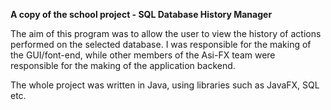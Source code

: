 **A copy of the school project - SQL Database History Manager**

The aim of this program was to allow the user to view the history of actions performed on the selected database. I was responsible for the making of the GUI/font-end, while other members of the Asi-FX team were responsible for the making of the application backend.

The whole project was written in Java, using libraries such as JavaFX, SQL etc.
